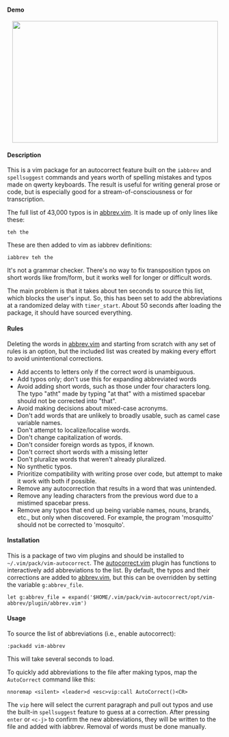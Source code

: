 #### Demo
<p align="center"><img src="https://github.com/chris-ritsen/vim-autocorrect/blob/master/demo/demo.gif?raw=true" alt="" title="vim-autocorrect demo" width=481 height=284/></p>

#### Description

This is a vim package for an autocorrect feature built on the
`iabbrev` and `spellsuggest` commands and years worth of spelling mistakes and
typos made on qwerty keyboards.  The result is useful for writing general
prose or code, but is especially good for a stream-of-consciousness or for
transcription.

The full list of 43,000 typos is in
[abbrev.vim](opt/vim-abbrev/plugin/abbrev).  It is made up of only
lines like these:

```
teh the
````

These are then added to vim as iabbrev definitions:
```
iabbrev teh the
````

It's not a grammar checker.  There's no way to fix transposition typos on
short words like from/form, but it works well for longer or difficult words.

The main problem is that it takes about ten seconds to source this list,
which blocks the user's input.  So, this has been set to add the abbreviations
at a randomized delay with `timer_start`.  About 50 seconds after loading the
package, it should have sourced everything.

#### Rules

Deleting the words in [abbrev.vim](opt/vim-abbrev/plugin/abbrev) and
starting from scratch with any set of rules is an option, but the included
list was created by making every effort to avoid unintentional corrections.

- Add accents to letters only if the correct word is unambiguous.
- Add typos only; don't use this for expanding abbreviated words
- Avoid adding short words, such as those under four characters long.  The
  typo "atht" made by typing "at that" with a mistimed spacebar should not be
  corrected into "that".
- Avoid making decisions about mixed-case acronyms.
- Don't add words that are unlikely to broadly usable, such as camel case
  variable names.
- Don't attempt to localize/localise words.
- Don't change capitalization of words.
- Don't consider foreign words as typos, if known.
- Don't correct short words with a missing letter
- Don't pluralize words that weren't already pluralized.
- No synthetic typos.
- Prioritize compatibility with writing prose over code, but attempt to make
  it work with both if possible.
- Remove any autocorrection that results in a word that was unintended.
- Remove any leading characters from the previous word due to a mistimed
  spacebar press.
- Remove any typos that end up being variable names, nouns, brands, etc., but
  only when discovered.  For example, the program 'mosquitto' should not be
  corrected to 'mosquito'.

#### Installation

This is a package of two vim plugins and should be installed to
`~/.vim/pack/vim-autocorrect`.  The
[autocorrect.vim](start/vim-abbrev-add/plugin/autocorrect.vim) plugin has
functions to interactively add abbreviations to the list. By default, the
typos and their corrections are added to
[abbrev.vim](opt/vim-abbrev/plugin/abbrev.vim), but this can be overridden by
setting the variable `g:abbrev_file`.

```
let g:abbrev_file = expand('$HOME/.vim/pack/vim-autocorrect/opt/vim-abbrev/plugin/abbrev.vim')
```


#### Usage

To source the list of abbreviations (i.e., enable autocorrect):

```
:packadd vim-abbrev
```

This will take several seconds to load.

To quickly add abbreviations to the file after making typos, map the
`AutoCorrect`
command like this:

```
nnoremap <silent> <leader>d <esc>vip:call AutoCorrect()<CR>
```

The `vip` here will select the current paragraph and pull out typos and use
the built-in `spellsuggest` feature to guess at a correction.  After pressing
`enter` or `<c-j>` to confirm the new abbreviations, they will be written to
the file and added with iabbrev.  Removal of words must be done manually.
